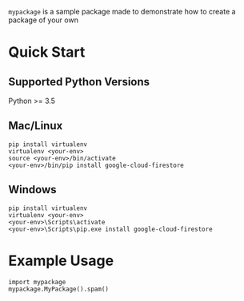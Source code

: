 `mypackage` is a sample package made to demonstrate how to create a package of your own

# Quick Start

## Supported Python Versions

Python >= 3.5

## Mac/Linux

```
pip install virtualenv
virtualenv <your-env>
source <your-env>/bin/activate
<your-env>/bin/pip install google-cloud-firestore
```

## Windows

```
pip install virtualenv
virtualenv <your-env>
<your-env>\Scripts\activate
<your-env>\Scripts\pip.exe install google-cloud-firestore
```

# Example Usage

```
import mypackage
mypackage.MyPackage().spam()
```